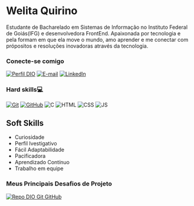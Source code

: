 # Welita Quirino

 
 Estudante de Bacharelado em Sistemas de Informação no Instituto Federal de Goiás(IFG) e desenvolvedora FrontEnd. Apaixonada por tecnologia e pela formam em que ela move o mundo, amo aprender e me conectar com própositos e resoluções inovadoras através da tecnologia. 

 ### Conecte-se comigo
 [![Perfil DIO](https://img.shields.io/badge/-Meu%20Perfil%20na%20DIO-30A3DC?style=for-the-badge)](https://web.dio.me/users/welitas80/)
[![E-mail](https://img.shields.io/badge/-Email-000?style=for-the-badge&logo=microsoft-outlook&logoColor=E94D5F)](mailto:welitaa@icloud.com)
[![LinkedIn](https://img.shields.io/badge/-LinkedIn-000?style=for-the-badge&logo=linkedin&logoColor=30A3DC)](https://www.linkedin.com/in/welita-quirino-3839591a6/)

### Hard skills💻
[![Git](https://img.shields.io/badge/Git-000?style=for-the-badge&logo=git&logoColor=E94D5F)](https://git-scm.com/doc)
[![GitHub](https://img.shields.io/badge/GitHub-000?style=for-the-badge&logo=github&logoColor=30A3DC)](https://docs.github.com/)
![C](https://img.shields.io/badge/C-000?style=for-the-badge&logo=c&logoColor=red)
![HTML](https://img.shields.io/badge/HTML-000?style=for-the-badge&logo=HTML5)
![CSS](https://img.shields.io/badge/CSS-000?style=for-the-badge&logo=CSS3)
![JS](https://img.shields.io/badge/JavaScript-000?style=for-the-badge&logo=javascript)

## Soft Skills

- Curiosidade
- Perfil Ivestigativo
- Fácil Adaptabilidade
- Pacificadora
- Aprendizado Contínuo 
- Trabalho em equipe

### Meus Principais Desafios de Projeto 

[![Repo DIO Git GitHub](https://github-readme-stats.vercel.app/api/pin/?username=welita2&repo=dio-lab-open-source&bg_color=000&border_color=30A3DC&show_icons=true&icon_color=30A3DC&title_color=E94D5F&text_color=FFF)](https://github.com/welita2/dio-lab-open-source)

<!-- atualização forçada -->
